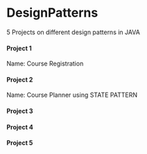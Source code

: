 # DesignPatterns
5 Projects on different design patterns in JAVA

#### Project 1
Name: Course Registration

#### Project 2
Name: Course Planner using STATE PATTERN


#### Project 3


#### Project 4


#### Project 5


